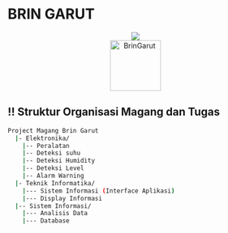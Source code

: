 # BRIN GARUT
<div align="center">
  </a>

  <a href="#">
    <img src="https://readme-typing-svg.herokuapp.com?color=%238a2be2&size=24&center=true&vCenter=true&width=500&lines=Welcome+to+BRIN+Garut;+Github+Organizations;" style="display: inline-block;">
  </a>

</div>

<div align="center">
<img src="https://github.com/user-attachments/assets/7481068a-8021-45c4-8e02-9799bb53d8c3" height="100" alt="BrinGarut">
</div>

## :bangbang: Struktur Organisasi Magang dan Tugas

```bash
Project Magang Brin Garut
  |- Elektronika/
    |-- Peralatan
    |-- Deteksi suhu
    |-- Deteksi Humidity
    |-- Deteksi Level 
    |-- Alarm Warning 
  |- Teknik Informatika/
    |--- Sistem Informasi (Interface Aplikasi)
    |--- Display Informasi
  |-- Sistem Informasi/
    |--- Analisis Data
    |--- Database
```

<br />
